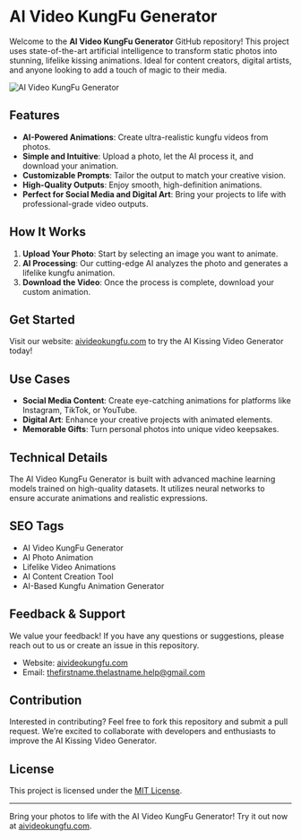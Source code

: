 # AI Video KungFu Generator

Welcome to the **AI Video KungFu Generator** GitHub repository! This project uses state-of-the-art artificial intelligence to transform static photos into stunning, lifelike kissing animations. Ideal for content creators, digital artists, and anyone looking to add a touch of magic to their media.

![AI Video KungFu Generator](https://aivideokungfu.com/) <!-- Replace with an actual image link -->

## Features

- **AI-Powered Animations**: Create ultra-realistic kungfu videos from photos.
- **Simple and Intuitive**: Upload a photo, let the AI process it, and download your animation.
- **Customizable Prompts**: Tailor the output to match your creative vision.
- **High-Quality Outputs**: Enjoy smooth, high-definition animations.
- **Perfect for Social Media and Digital Art**: Bring your projects to life with professional-grade video outputs.

## How It Works

1. **Upload Your Photo**: Start by selecting an image you want to animate.
2. **AI Processing**: Our cutting-edge AI analyzes the photo and generates a lifelike kungfu animation.
3. **Download the Video**: Once the process is complete, download your custom animation.

## Get Started

Visit our website: [aivideokungfu.com](https://aivideokungfu.com) to try the AI Kissing Video Generator today!

## Use Cases

- **Social Media Content**: Create eye-catching animations for platforms like Instagram, TikTok, or YouTube.
- **Digital Art**: Enhance your creative projects with animated elements.
- **Memorable Gifts**: Turn personal photos into unique video keepsakes.

## Technical Details

The AI Video KungFu Generator is built with advanced machine learning models trained on high-quality datasets. It utilizes neural networks to ensure accurate animations and realistic expressions.

## SEO Tags

- AI Video KungFu Generator
- AI Photo Animation
- Lifelike Video Animations
- AI Content Creation Tool
- AI-Based Kungfu Animation Generator

## Feedback & Support

We value your feedback! If you have any questions or suggestions, please reach out to us or create an issue in this repository.

- Website: [aivideokungfu.com](https://aivideokungfu.com)
- Email: thefirstname.thelastname.help@gmail.com

## Contribution

Interested in contributing? Feel free to fork this repository and submit a pull request. We’re excited to collaborate with developers and enthusiasts to improve the AI Kissing Video Generator.

## License

This project is licensed under the [MIT License](LICENSE).

---

Bring your photos to life with the AI Video KungFu Generator! Try it out now at [aivideokungfu.com](https://aivideokungfu.com).
